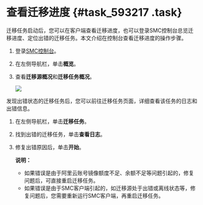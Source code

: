 # 查看迁移进度 {#task_593217 .task}

迁移任务启动后，您可以在客户端查看迁移进度，也可以登录SMC控制台总览迁移进度、定位出错的迁移任务。本文介绍在控制台查看迁移进度的操作步骤。

1.  登录[SMC控制台](https://smc.console.aliyun.com/)。
2.  在左侧导航栏，单击**概览**。
3.  查看**迁移源概况**和**迁移任务概况**。 

    ![](http://static-aliyun-doc.oss-cn-hangzhou.aliyuncs.com/assets/img/475957/156041587449153_zh-CN.png)


发现出错状态的迁移任务后，您可以前往迁移任务页面，详细查看该任务的日志和出错信息。

1.  在左侧导航栏，单击**迁移任务**。
2.  找到出错的迁移任务，单击**查看日志**。
3.  修复出错原因后，单击**开始**。

    **说明：** 

    -   如果错误是由于阿里云账号镜像额度不足、余额不足等问题引起的，修复问题后，可直接重启迁移任务。
    -   如果错误是由于SMC客户端引起的，如迁移源处于出错或离线状态等，修复问题后，您需要重新运行SMC客户端，再重启迁移任务。


